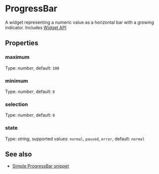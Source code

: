 ---
---
# ProgressBar

A widget representing a numeric value as a horizontal bar with a growing indicator.
Includes [Widget API](Widget.md)

## Properties

### maximum
Type: *number*, default: `100`

### minimum

Type: *number*, default: `0`

### selection

Type: *number*, default: `0`

### state

Type: *string*, supported values: `normal`, `paused`, `error`, default: `normal`


## See also

- [Simple ProgressBar snippet](https://github.com/eclipsesource/tabris-js/blob/v1.5.0/snippets/progressbar/progressbar.js)

